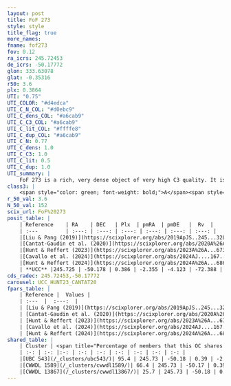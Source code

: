 ```yaml
---
layout: post
title: FoF 273
style: style
title_flag: true
more_names: 
fname: fof273
fov: 0.12
ra_icrs: 245.72453
de_icrs: -50.17772
glon: 333.63078
glat: -0.35316
r50: 3.6
plx: 0.3864
UTI: "0.75"
UTI_COLOR: "#d4edca"
UTI_C_N_COL: "#d0ebc9"
UTI_C_dens_COL: "#a6cab9"
UTI_C_C3_COL: "#a6cab9"
UTI_C_lit_COL: "#ffffe8"
UTI_C_dup_COL: "#a6cab9"
UTI_C_N: 0.77
UTI_C_dens: 1.0
UTI_C_C3: 1.0
UTI_C_lit: 0.5
UTI_C_dup: 1.0
UTI_summary: |
    FoF 273 is a rich, very dense object of very high C3 quality. It is moderately studied in the literature. This object shares a large percentage of members with 3 later reported entries.
class3: |
    <span style="color: green; font-weight: bold;">A</span><span style="color: green; font-weight: bold;">A</span>
r_50_val: 3.6
N_50_val: 152
scix_url: FoF%20273
posit_table: |
    | Reference    | RA    | DEC   | Plx  | pmRA  | pmDE   |  Rv  |
    | :---         | :---: | :---: | :---: | :---: | :---: | :---: |
    |[Liu & Pang (2019)](https://scixplorer.org/abs/2019ApJS..245...32L) | 245.718 | -50.174 | 0.362 | -2.346 | -4.109 | -- |
    |[Cantat-Gaudin et al. (2020)](https://scixplorer.org/abs/2020A%26A...640A...1C) | 245.723 | -50.172 | 0.372 | -2.322 | -4.119 | -- |
    |[Hunt & Reffert (2023)](https://scixplorer.org/abs/2023A%26A...673A.114H) | 245.725 | -50.177 | 0.394 | -2.383 | -4.091 | -69.164 |
    |[Cavallo et al. (2024)](https://scixplorer.org/abs/2024AJ....167...12C) | 245.72 | -50.168 | 0.393 | -- | -- | -- |
    |[Hunt & Reffert (2024)](https://scixplorer.org/abs/2024A%26A...686A..42H) | 245.725 | -50.177 | 0.394 | -2.383 | -4.091 | -69.164 |
    | **UCC** |245.725 | -50.178 | 0.386 | -2.355 | -4.123 | -72.388 | 
cds_radec: 245.72453,-50.17772
carousel: UCC_HUNT23_CANTAT20
fpars_table: |
    | Reference |  Values |
    | :---  |  :---:  |
    | [Liu & Pang (2019)](https://scixplorer.org/abs/2019ApJS..245...32L) | `Age=1.48, Z=-0.75` |
    | [Cantat-Gaudin et al. (2020)](https://scixplorer.org/abs/2020A%26A...640A...1C) | `AVNN=2.05, DMNN=11.9, AgeNN=8.58` |
    | [Hunt & Reffert (2023)](https://scixplorer.org/abs/2023A%26A...673A.114H) | `AV50=2.686, diffAV50=2.212, MOD50=11.796, logAge50=8.377` |
    | [Cavallo et al. (2024)](https://scixplorer.org/abs/2024AJ....167...12C) | `AV50=2.69, dMod50=11.57, logAge50=8.6, [Fe/H]50=0.11` |
    | [Hunt & Reffert (2024)](https://scixplorer.org/abs/2024A%26A...686A..42H) | `MassJ=1655.88` |
shared_table: |
    | Cluster | <span title="Percentage of members that this OC shares with the ones listed">%</span>   | RA   | DEC   | Plx   | pmRA  | pmDE  | Rv | UTI |
    | :-: | :-: |:-: | :-: | :-: | :-: | :-: | :-: | :-: |
    |[UBC 543](/_clusters/ubc543/)| 95.4 | 245.73 | -50.18 | 0.39 | -2.36 | -4.12 | -71.96 |0.1 |
    |[CWWDL 1589](/_clusters/cwwdl1589/)| 66.4 | 245.73 | -50.17 | 0.39 | -2.36 | -4.12 | -71.96 |0.0 |
    |[CWWDL 13867](/_clusters/cwwdl13867/)| 25.7 | 245.73 | -50.18 | 0.41 | -2.41 | -4.1 | -72.39 |0.04 |
---
```

